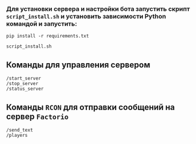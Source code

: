 ### Для установки сервера и настройки бота запустить скрипт `script_install.sh` и установить зависимости Python командой и запустить:

```
pip install -r requirements.txt
```

```
script_install.sh
```

## Команды для управления сервером

`/start_server`  
`/stop_server`  
`/status_server`  

## Команды `RCON`  для отправки сообщений на сервер `Factorio`

`/send_text`  
`/players`